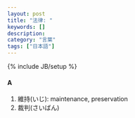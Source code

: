 ```yaml
---
layout: post
title: "法律: "
keywords: []
description: 
category: "言葉"
tags: ["日本語"]
---
```

{% include JB/setup %}


#### A
1. 維持(いじ): maintenance, preservation
2. 裁判(さいばん)

